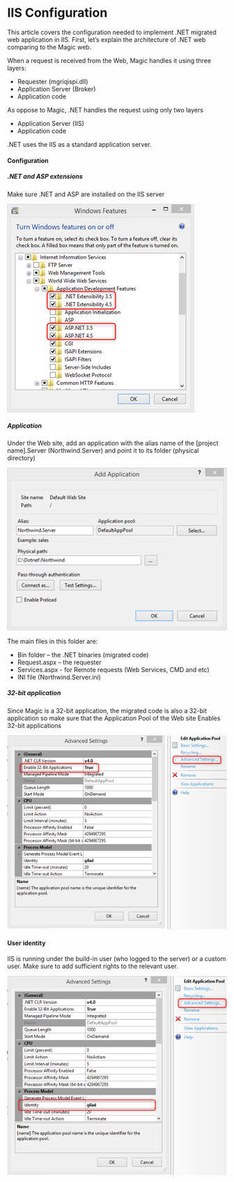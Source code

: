 ﻿# IIS Configuration

This article covers the configuration needed to implement .NET migrated web application in IIS.
First, let’s explain the architecture of .NET web comparing to the Magic web.

When a request is received from the Web, Magic handles it using three layers:
-	Requester (mgriqispi.dll)
-	Application Server (Broker)
-	Application code

As oppose to Magic, .NET handles the request using only two layers
-	Application Server (IIS)
-	Application code

.NET uses the IIS as a standard application server.

#### Configuration

##### .NET and ASP extensions

Make sure .NET and ASP are installed on the IIS server

![](NETASPExt.png)

##### Application

Under the Web site, add an application with the alias name of the [project 
name].Server (Northwind.Server) and point it to its folder (physical directory)

![](AddApplication.png)

The main files in this folder are:
-	Bin folder – the .NET binaries (migrated code)
-	Request.aspx – the requester
-	Services.aspx  - for Remote requests (Web Services, CMD and etc)
-  INI file (Northwind.Server.ini)



##### 32-bit application

Since Magic is a 32-bit application, the migrated code is also a 32-bit application so make sure that the Application Pool of the Web site Enables 32-bit applications

![](32bit.png)


#### User identity 

IIS is running under the build-in user (who logged to the server) or a custom user. Make sure to add sufficient rights to the relevant user.

![](IIS_ID.png)



